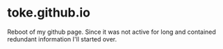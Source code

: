 toke.github.io
==============

Reboot of my github page. Since it was not active for long and contained redundant information I'll started over.

